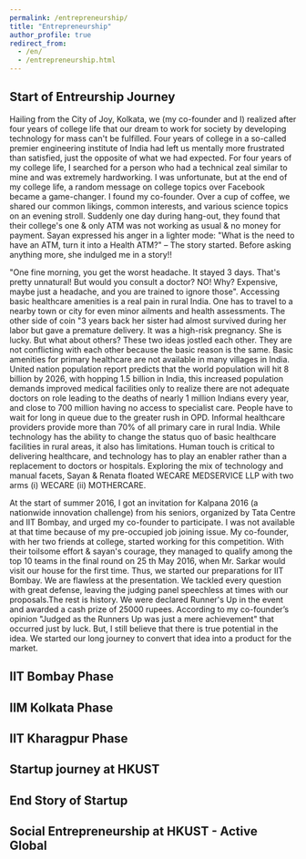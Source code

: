 ```yaml
---
permalink: /entrepreneurship/
title: "Entrepreneurship"
author_profile: true
redirect_from: 
  - /en/
  - /entrepreneurship.html
---
```


## Start of Entreurship Journey 


Hailing from the City of Joy, Kolkata, we (my co-founder and I) realized after four years of college life that our dream to work for society by developing technology for mass can't be fulfilled. Four years of college in a so-called premier engineering institute of India had left us mentally more frustrated than satisfied, just the opposite of what we had expected. For four years of my college life, I searched for a person who had a technical zeal similar to mine and was extremely hardworking. I was unfortunate, but at the end of my college life, a random message on college topics over Facebook became a game-changer. I found my co-founder. Over a cup of coffee, we shared our common likings, common interests, and various science topics on an evening stroll. Suddenly one day during hang-out, they found that their college's one & only ATM was not working as usual & no money for payment. Sayan expressed his anger in a lighter mode: "What is the need to have an ATM, turn it into a Health ATM?" – The story started. Before asking anything more, she indulged me in a story!! 

"One fine morning, you get the worst headache. It stayed 3 days. That's pretty unnatural! But would you consult a doctor? NO! Why? Expensive, maybe just a headache, and you are trained to ignore those". Accessing basic healthcare amenities is a real pain in rural India. One has to travel to a nearby town or city for even minor ailments and health assessments. The other side of coin "3 years back her sister had almost survived during her labor but gave a premature delivery. It was a high-risk pregnancy. She is lucky. But what about others? These two ideas jostled each other. They are not conflicting with each other because the basic reason is the same. Basic amenities for primary healthcare are not available in many villages in India. United nation population report predicts that the world population will hit 8 billion by 2026, with hopping 1.5 billion in India, this increased population demands improved medical facilities only to realize there are not adequate doctors on role leading to the deaths of nearly 1 million Indians every year, and close to 700 million having no access to specialist care. People have to wait for long in queue due to the greater rush in OPD. Informal healthcare providers provide more than 70% of all primary care in rural India. While technology has the ability to change the status quo of basic healthcare facilities in rural areas, it also has limitations. Human touch is critical to delivering healthcare, and technology has to play an enabler rather than a replacement to doctors or hospitals. Exploring the mix of technology and manual facets, Sayan & Renata floated WECARE MEDSERVICE LLP with two arms (i) WECARE (ii) MOTHERCARE.

At the start of summer 2016, I got an invitation for Kalpana 2016 (a nationwide innovation challenge) from his seniors, organized by Tata Centre and IIT Bombay, and urged my co-founder to participate. I was not available at that time because of my pre-occupied job joining issue. My co-founder, with her two friends at college, started working for this competition. With their toilsome effort & sayan's courage, they managed to qualify among the top 10 teams in the final round on 25 th May 2016, when Mr. Sarkar would visit our house for the first time. Thus, we started our preparations for IIT Bombay. We are flawless at the presentation. We tackled every question with great defense, leaving the judging panel speechless at times with our proposals.The rest is history. We were declared Runner's Up in the event and awarded a cash prize of 25000 rupees. According to my co-founder’s opinion "Judged as the Runners Up was just a mere achievement" that occurred just by luck. But, I still believe that there is true potential in the idea. We started our long journey to convert that idea into a product for the market.


## IIT Bombay Phase 

## IIM Kolkata Phase 

## IIT Kharagpur Phase 

## Startup journey at HKUST 

## End Story of Startup

##  Social Entrepreneurship at HKUST - Active Global





